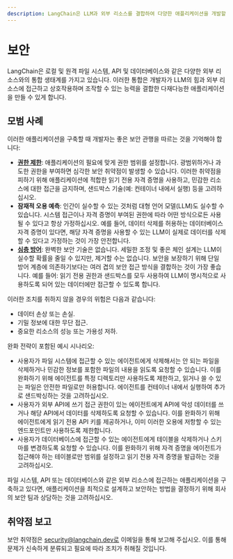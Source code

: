 ```yaml
---
description: LangChain은 LLM과 외부 리소스를 결합하여 다양한 애플리케이션을 개발할 수 있도록 하는 통합 생태계를 제공합니다.
---
```


# 보안

LangChain은 로컬 및 원격 파일 시스템, API 및 데이터베이스와 같은 다양한 외부 리소스와의 통합 생태계를 가지고 있습니다. 이러한 통합은 개발자가 LLM의 힘과 외부 리소스에 접근하고 상호작용하며 조작할 수 있는 능력을 결합한 다재다능한 애플리케이션을 만들 수 있게 합니다.

## 모범 사례

이러한 애플리케이션을 구축할 때 개발자는 좋은 보안 관행을 따르는 것을 기억해야 합니다:

* [**권한 제한**](https://en.wikipedia.org/wiki/Principle_of_least_privilege): 애플리케이션의 필요에 맞게 권한 범위를 설정합니다. 광범위하거나 과도한 권한을 부여하면 심각한 보안 취약점이 발생할 수 있습니다. 이러한 취약점을 피하기 위해 애플리케이션에 적합한 읽기 전용 자격 증명을 사용하고, 민감한 리소스에 대한 접근을 금지하며, 샌드박스 기술(예: 컨테이너 내에서 실행) 등을 고려하십시오.
* **잠재적 오용 예측**: 인간이 실수할 수 있는 것처럼 대형 언어 모델(LLM)도 실수할 수 있습니다. 시스템 접근이나 자격 증명이 부여된 권한에 따라 어떤 방식으로든 사용될 수 있다고 항상 가정하십시오. 예를 들어, 데이터 삭제를 허용하는 데이터베이스 자격 증명이 있다면, 해당 자격 증명을 사용할 수 있는 LLM이 실제로 데이터를 삭제할 수 있다고 가정하는 것이 가장 안전합니다.
* [**심층 방어**](https://en.wikipedia.org/wiki/Defense_in_depth_(computing)): 완벽한 보안 기술은 없습니다. 세밀한 조정 및 좋은 체인 설계는 LLM이 실수할 확률을 줄일 수 있지만, 제거할 수는 없습니다. 보안을 보장하기 위해 단일 방어 계층에 의존하기보다는 여러 겹의 보안 접근 방식을 결합하는 것이 가장 좋습니다. 예를 들어: 읽기 전용 권한과 샌드박스를 모두 사용하여 LLM이 명시적으로 사용하도록 되어 있는 데이터에만 접근할 수 있도록 합니다.

이러한 조치를 취하지 않을 경우의 위험은 다음과 같습니다:
* 데이터 손상 또는 손실.
* 기밀 정보에 대한 무단 접근.
* 중요한 리소스의 성능 또는 가용성 저하.

완화 전략이 포함된 예시 시나리오:

* 사용자가 파일 시스템에 접근할 수 있는 에이전트에게 삭제해서는 안 되는 파일을 삭제하거나 민감한 정보를 포함한 파일의 내용을 읽도록 요청할 수 있습니다. 이를 완화하기 위해 에이전트를 특정 디렉토리만 사용하도록 제한하고, 읽거나 쓸 수 있는 파일은 안전한 파일로만 허용합니다. 에이전트를 컨테이너 내에서 실행하여 추가로 샌드박싱하는 것을 고려하십시오.
* 사용자가 외부 API에 쓰기 접근 권한이 있는 에이전트에게 API에 악성 데이터를 쓰거나 해당 API에서 데이터를 삭제하도록 요청할 수 있습니다. 이를 완화하기 위해 에이전트에게 읽기 전용 API 키를 제공하거나, 이미 이러한 오용에 저항할 수 있는 엔드포인트만 사용하도록 제한합니다.
* 사용자가 데이터베이스에 접근할 수 있는 에이전트에게 테이블을 삭제하거나 스키마를 변경하도록 요청할 수 있습니다. 이를 완화하기 위해 자격 증명을 에이전트가 접근해야 하는 테이블로만 범위를 설정하고 읽기 전용 자격 증명을 발급하는 것을 고려하십시오.

파일 시스템, API 또는 데이터베이스와 같은 외부 리소스에 접근하는 애플리케이션을 구축하고 있다면, 애플리케이션을 최적으로 설계하고 보안하는 방법을 결정하기 위해 회사의 보안 팀과 상담하는 것을 고려하십시오.

## 취약점 보고

보안 취약점은 security@langchain.dev로 이메일을 통해 보고해 주십시오. 이를 통해 문제가 신속하게 분류되고 필요에 따라 조치가 취해질 것입니다.